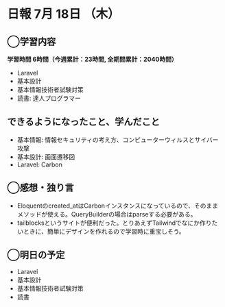 # 日報  7月 18日 （木）

## ◯学習内容

**学習時間  6時間（今週累計：23時間, 全期間累計：2040時間）**

- Laravel
- 基本設計
- 基本情報技術者試験対策
- 読書: 達人プログラマー

## できるようになったこと、学んだこと

- 基本情報: 情報セキュリティの考え方、コンピューターウィルスとサイバー攻撃
- 基本設計: 画面遷移図
- Laravel: Carbon

## ◯感想・独り言

- Eloquentのcreated_atはCarbonインスタンスになっているので、そのままメソッドが使える。QueryBuilderの場合はparseする必要がある。
- tailblocksというサイトが便利だった。とりあえずTailwindでなにか作りたいときに、簡単にデザインを作れるので学習時に重宝しそう。

## ◯明日の予定

- Laravel
- 基本設計
- 基本情報技術者試験対策
- 読書
